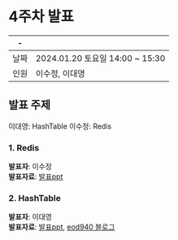 # 4주차 발표

| -    |                                 |
| ---- | ------------------------------- |
| 날짜 | 2024.01.20 토요일 14:00 ~ 15:30 |
| 인원 | 이수정, 이대영                  |

## 발표 주제

이대영: HashTable
이수정: Redis

### 1. Redis

**발표자**: 이수정<br/>
**발표자료**: [발표ppt](https://daily-pancake-187.notion.site/Redis-bc67c8275baf4cb3b3ae5eb0af9adf56?pvs=4)

### 2. HashTable

**발표자**: 이대영 <br/>
**발표자료**: [발표ppt](240113_이대영_HashTable.pdf), [eod940 블로그](https://eod940.tistory.com)
